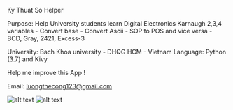 Ky Thuat So Helper

Purpose: Help University students learn Digital Electronics
Karnaugh 2,3,4 variables - Convert base - Convert Ascii - SOP to POS and vice versa - BCD, Gray, 2421, Excess-3

University: Bach Khoa university - DHQG HCM - Vietnam
Language: Python (3.7) and Kivy

Help me improve this App ! 

Email: luongthecong123@gmail.com 

![alt text]([https://github.com/luongthecong123/KTSHelper/blob/demo_images](https://github.com/luongthecong123/KTSHelper/tree/main/demo_images)/main_menu.jpg?raw=true)
![alt text]([https://github.com/luongthecong123/KTSHelper/blob/demo_images](https://github.com/luongthecong123/KTSHelper/tree/main/demo_images)/bia_K.jpg?raw=true)
